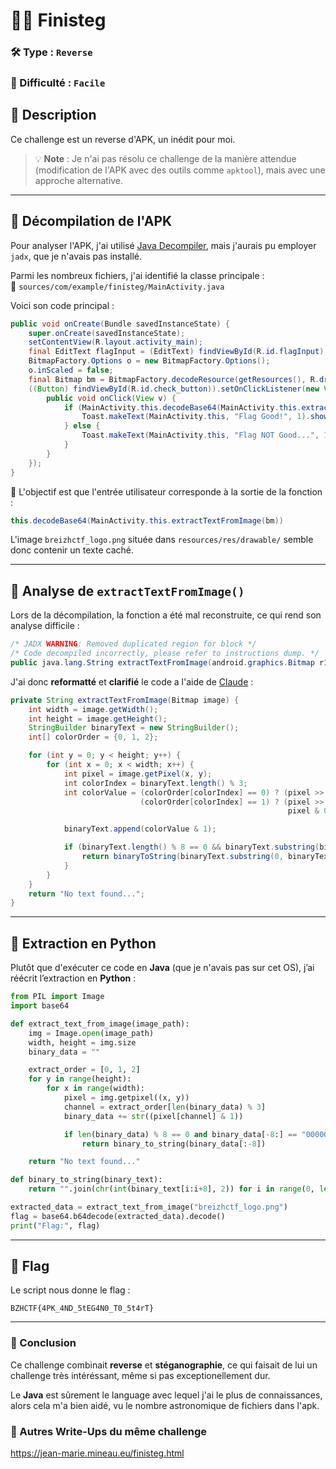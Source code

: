 # 🏴‍☠️ Finisteg  

### 🛠 Type : `Reverse`  
### 🎯 Difficulté : `Facile`  

## 📝 Description

Ce challenge est un reverse d'APK, un inédit pour moi.  

> 💡 **Note** : Je n'ai pas résolu ce challenge de la manière attendue (modification de l'APK avec des outils comme `apktool`), mais avec une approche alternative.

---

## 💍 Décompilation de l'APK  

Pour analyser l'APK, j'ai utilisé [Java Decompiler](http://www.javadecompilers.com/apk), mais j'aurais pu employer `jadx`, que je n'avais pas installé.  

Parmi les nombreux fichiers, j'ai identifié la classe principale :  
📌 `sources/com/example/finisteg/MainActivity.java`  

Voici son code principal :  

```java
public void onCreate(Bundle savedInstanceState) {
    super.onCreate(savedInstanceState);
    setContentView(R.layout.activity_main);
    final EditText flagInput = (EditText) findViewById(R.id.flagInput);
    BitmapFactory.Options o = new BitmapFactory.Options();
    o.inScaled = false;
    final Bitmap bm = BitmapFactory.decodeResource(getResources(), R.drawable.breizhctf_logo, o);
    ((Button) findViewById(R.id.check_button)).setOnClickListener(new View.OnClickListener() {
        public void onClick(View v) {
            if (MainActivity.this.decodeBase64(MainActivity.this.extractTextFromImage(bm)).equals(flagInput.getText().toString())) {
                Toast.makeText(MainActivity.this, "Flag Good!", 1).show();
            } else {
                Toast.makeText(MainActivity.this, "Flag NOT Good...", 1).show();
            }
        }
    });
}
```

🔎 L'objectif est que l'entrée utilisateur corresponde à la sortie de la fonction :  
```java
this.decodeBase64(MainActivity.this.extractTextFromImage(bm))
```

L'image `breizhctf_logo.png` située dans `resources/res/drawable/` semble donc contenir un texte caché.

---

## 🤨 Analyse de `extractTextFromImage()`

Lors de la décompilation, la fonction a été mal reconstruite, ce qui rend son analyse difficile :  

```java
/* JADX WARNING: Removed duplicated region for block */
/* Code decompiled incorrectly, please refer to instructions dump. */
public java.lang.String extractTextFromImage(android.graphics.Bitmap r14) { ... }
```

J'ai donc **reformatté** et **clarifié** le code a l'aide de [Claude](https://claude.ai) :  

```java
private String extractTextFromImage(Bitmap image) {
    int width = image.getWidth();
    int height = image.getHeight();
    StringBuilder binaryText = new StringBuilder();
    int[] colorOrder = {0, 1, 2};

    for (int y = 0; y < height; y++) {
        for (int x = 0; x < width; x++) {
            int pixel = image.getPixel(x, y);
            int colorIndex = binaryText.length() % 3;
            int colorValue = (colorOrder[colorIndex] == 0) ? (pixel >> 16) & 0xFF :
                             (colorOrder[colorIndex] == 1) ? (pixel >> 8) & 0xFF :
                                                              pixel & 0xFF;

            binaryText.append(colorValue & 1);

            if (binaryText.length() % 8 == 0 && binaryText.substring(binaryText.length() - 8).equals("00000000")) {
                return binaryToString(binaryText.substring(0, binaryText.length() - 8));
            }
        }
    }
    return "No text found...";
}
```

---

## 🐍 Extraction en Python  

Plutôt que d'exécuter ce code en **Java** (que je n'avais pas sur cet OS), j’ai réécrit l’extraction en **Python** :  

```python
from PIL import Image
import base64

def extract_text_from_image(image_path):
    img = Image.open(image_path)
    width, height = img.size
    binary_data = ""

    extract_order = [0, 1, 2]
    for y in range(height):
        for x in range(width):
            pixel = img.getpixel((x, y))
            channel = extract_order[len(binary_data) % 3]
            binary_data += str((pixel[channel] & 1))

            if len(binary_data) % 8 == 0 and binary_data[-8:] == "00000000":
                return binary_to_string(binary_data[:-8])

    return "No text found..."

def binary_to_string(binary_text):
    return "".join(chr(int(binary_text[i:i+8], 2)) for i in range(0, len(binary_text), 8))

extracted_data = extract_text_from_image("breizhctf_logo.png")
flag = base64.b64decode(extracted_data).decode()
print("Flag:", flag)
```

---

## 🏁 Flag  

Le script nous donne le flag :  
```
BZHCTF{4PK_4ND_5tEG4N0_T0_5t4rT}
```

---

### 🚀 Conclusion  

Ce challenge combinait **reverse** et **stéganographie**, ce qui faisait de lui un challenge très intéréssant, même si pas exceptionellement dur.

Le **Java** est sûrement le language avec lequel j'ai le plus de connaissances, alors cela m'a bien aidé, vu le nombre astronomique de fichiers dans l'apk.

### 📝  Autres Write-Ups du même challenge

https://jean-marie.mineau.eu/finisteg.html

